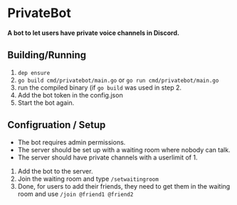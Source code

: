 # PrivateBot
**A bot to let users have private voice channels in Discord.**


## Building/Running
1. `dep ensure`
2. `go build cmd/privatebot/main.go` or `go run cmd/privatebot/main.go`
3. run the compiled binary (if `go build` was used in step 2.
4. Add the bot token in the config.json
5. Start the bot again.

## Configruation / Setup
- The bot requires admin permissions.
- The server should be set up with a waiting room where nobody can talk.
- The server should have private channels with a userlimit of 1.

1. Add the bot to the server.
2. Join the waiting room and type `/setwaitingroom`
3. Done, for users to add their friends, they need to get them in the waiting room and use `/join @friend1 @friend2`
